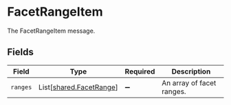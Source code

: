 # FacetRangeItem

The FacetRangeItem message.


## Fields

| Field                                                        | Type                                                         | Required                                                     | Description                                                  |
| ------------------------------------------------------------ | ------------------------------------------------------------ | ------------------------------------------------------------ | ------------------------------------------------------------ |
| `ranges`                                                     | List[[shared.FacetRange](../../models/shared/facetrange.md)] | :heavy_minus_sign:                                           | An array of facet ranges.                                    |